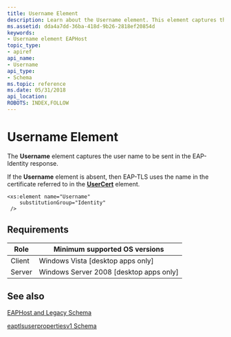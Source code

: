 ```yaml
---
title: Username Element
description: Learn about the Username element. This element captures the user name to be sent in the EAP-Identity response.
ms.assetid: dda4a7dd-36ba-418d-9b26-2818ef20854d
keywords:
- Username element EAPHost
topic_type:
- apiref
api_name:
- Username
api_type:
- Schema
ms.topic: reference
ms.date: 05/31/2018
api_location: 
ROBOTS: INDEX,FOLLOW
---
```


# Username Element

The **Username** element captures the user name to be sent in the EAP-Identity response.

If the **Username** element is absent, then EAP-TLS uses the name in the certificate referred to in the [**UserCert**](eaptlsuserpropertiesv1schema-usercert-eaptype-element.md) element.

``` syntax
<xs:element name="Username"
    substitutionGroup="Identity"
 />
```

## Requirements



| Role | Minimum supported OS versions |
|------|-------------------------------|
| Client<br/> | Windows Vista \[desktop apps only\]<br/>       |
| Server<br/> | Windows Server 2008 \[desktop apps only\]<br/> |



## See also

<dl> <dt>

[EAPHost and Legacy Schema](eaphost-schemas.md)
</dt> <dt>

[eaptlsuserpropertiesv1 Schema](eaptlsuserpropertiesv1schema-schema.md)
</dt> </dl>

 

 





